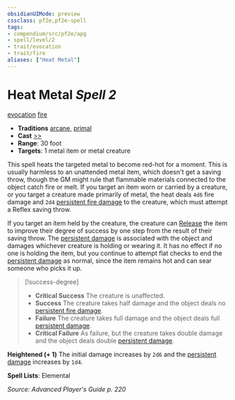 ```yaml
---
obsidianUIMode: preview
cssclass: pf2e,pf2e-spell
tags:
- compendium/src/pf2e/apg
- spell/level/2
- trait/evocation
- trait/fire
aliases: ["Heat Metal"]
---
```

# Heat Metal *Spell 2*   
[evocation](evocation.md "Evocation School Trait")  [fire](fire.md "Fire Energy & Element Trait")  

- **Traditions** [arcane](arcane.md "Arcane Tradition Trait"), [primal](primal.md "Primal Tradition Trait")
- **Cast** [>>](chapter-9-playing-the-game.md#Actions "Two-Action") 
- **Range**: 30 foot
- **Targets**: 1 metal item or metal creature

This spell heats the targeted metal to become red-hot for a moment. This is usually harmless to an unattended metal item, which doesn't get a saving throw, though the GM might rule that flammable materials connected to the object catch fire or melt. If you target an item worn or carried by a creature, or you target a creature made primarily of metal, the heat deals `4d6` fire damage and `2d4` [persistent fire damage](conditions.md#Persistent%20Damage) to the creature, which must attempt a Reflex saving throw.

If you target an item held by the creature, the creature can [Release](release.md) the item to improve their degree of success by one step from the result of their saving throw. The [persistent damage](conditions.md#Persistent%20Damage) is associated with the object and damages whichever creature is holding or wearing it. It has no effect if no one is holding the item, but you continue to attempt flat checks to end the [persistent damage](conditions.md#Persistent%20Damage) as normal, since the item remains hot and can sear someone who picks it up.

> [!success-degree] 
> - **Critical Success** The creature is unaffected.
> - **Success** The creature takes half damage and the object deals no [persistent fire damage](conditions.md#Persistent%20Damage).
> - **Failure** The creature takes full damage and the object deals full [persistent damage](conditions.md#Persistent%20Damage).
> - **Critical Failure** As failure, but the creature takes double damage and the object deals double [persistent damage](conditions.md#Persistent%20Damage).

**Heightened (+ 1)** The initial damage increases by `2d6` and the [persistent damage](conditions.md#Persistent%20Damage) increases by `1d4`.

**Spell Lists**: Elemental

*Source: Advanced Player's Guide p. 220*